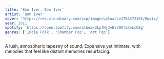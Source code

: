 ```yaml
---
title: 'Bon Iver, Bon Iver'
artist: 'Bon Iver'
cover: 'https://res.cloudinary.com/acp/image/upload/v1754872195/Music/f251d41e-fbc0-4f07-a8d7-ee08a6415527.png'
year: 2011
spotify: 'https://open.spotify.com/album/2LpfNj3vB5rOXfaawLcOBg'
genres: ['Indie Folk', 'Chamber Pop', 'Art Pop']
---
```


A lush, atmospheric tapestry of sound. Expansive yet intimate, with melodies that feel like distant memories resurfacing.
